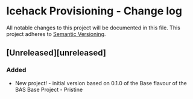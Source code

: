 # Icehack Provisioning - Change log

All notable changes to this project will be documented in this file.
This project adheres to [Semantic Versioning](http://semver.org/spec/v2.0.0.html).

## [Unreleased][unreleased]

### Added

* New project! - initial version based on 0.1.0 of the Base flavour of the BAS Base Project - Pristine
